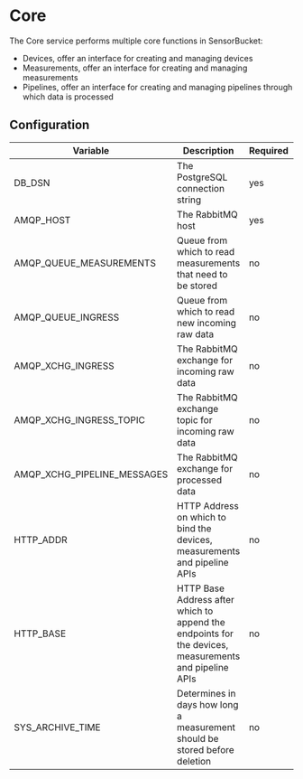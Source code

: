 # Core
The Core service performs multiple core functions in SensorBucket:

- Devices, offer an interface for creating and managing devices
- Measurements, offer an interface for creating and managing measurements
- Pipelines, offer an interface for creating and managing pipelines through which data is processed


## Configuration

| Variable                    | Description                                                                                           | Required | Default                   |
| --------------------------- | ----------------------------------------------------------------------------------------------------- | -------- | ------------------------- |
| DB_DSN                      | The PostgreSQL connection string                                                                      | yes      |                           |
| AMQP_HOST                   | The RabbitMQ host                                                                                     | yes      |                           |
| AMQP_QUEUE_MEASUREMENTS     | Queue from which to read measurements that need to be stored                                          | no       | measurements              |
| AMQP_QUEUE_INGRESS          | Queue from which to read new incoming raw data                                                        | no       | core-ingress              |
| AMQP_XCHG_INGRESS           | The RabbitMQ exchange for incoming raw data                                                           | no       | ingress                   |
| AMQP_XCHG_INGRESS_TOPIC     | The RabbitMQ exchange topic for incoming raw data                                                     | no       | ingress.*                 |
| AMQP_XCHG_PIPELINE_MESSAGES | The RabbitMQ exchange for processed data                                                              | no       | pipeline.messages         |
| HTTP_ADDR                   | HTTP Address on which to bind the devices, measurements and pipeline APIs                             | no       | :3000                     |
| HTTP_BASE                   | HTTP Base Address after which to append the endpoints for the devices, measurements and pipeline APIs | no       | http://localhost:3000/api |
| SYS_ARCHIVE_TIME            | Determines in days how long a measurement should be stored before deletion                            | no       | 30                        |

